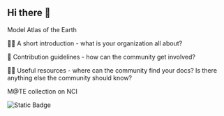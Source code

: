 ## Hi there 👋

Model Atlas of the Earth


🙋‍♀️ A short introduction - what is your organization all about?

🌈 Contribution guidelines - how can the community get involved?

👩‍💻 Useful resources - where can the community find your docs? Is there anything else the community should know?

M@TE collection on NCI 

![Static Badge](https://img.shields.io/badge/DOI-10.25914%2Fyrzp--g882-blue)


